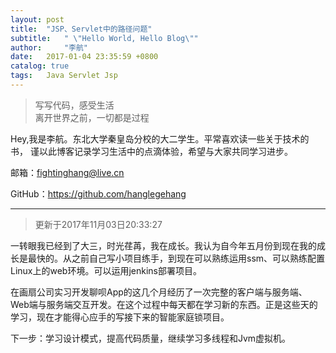 ```yaml
---
layout: post
title:  "JSP、Servlet中的路径问题"
subtitle:   " \"Hello World, Hello Blog\""
author:     "李航"
date:   2017-01-04 23:35:59 +0800
catalog: true
tags:	Java Servlet Jsp
---
```

>写写代码，感受生活<br>
>离开世界之前，一切都是过程

Hey,我是李航。东北大学秦皇岛分校的大二学生。平常喜欢读一些关于技术的书，
谨以此博客记录学习生活中的点滴体验，希望与大家共同学习进步。

邮箱：fightinghang@live.cn

GitHub：https://github.com/hanglegehang
***
> 更新于2017年11月03日20:33:27

一转眼我已经到了大三，时光荏苒，我在成长。我认为自今年五月份到现在我的成长是最快的。从之前自己写小项目练手，到现在可以熟练运用ssm、可以熟练配置Linux上的web环境。可以运用jenkins部署项目。

在画扇公司实习开发聊呗App的这几个月经历了一次完整的客户端与服务端、Web端与服务端交互开发。在这个过程中每天都在学习新的东西。正是这些天的学习，现在才能得心应手的写接下来的智能家庭锁项目。

下一步：学习设计模式，提高代码质量，继续学习多线程和Jvm虚拟机。
